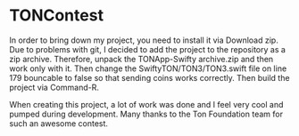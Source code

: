 # TONContest
In order to bring down my project, you need to install it via Download zip.
Due to problems with git, I decided to add the project to the repository as a zip archive. Therefore, unpack the TONApp-Swifty archive.zip and then work only with it.
Then change the SwiftyTON/TON3/TON3.swift file on line 179 bouncable to false so that sending coins works correctly. 
Then build the project via Command-R.

When creating this project, a lot of work was done and I feel very cool and pumped during development. Many thanks to the Ton Foundation team for such an awesome contest.
